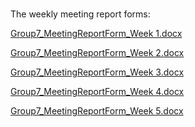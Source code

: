#
The weekly meeting report forms:

[Group7_MeetingReportForm_Week 1.docx](https://github.com/itsdea/software_eng_project/files/14899035/Group7_MeetingReportForm_Week.1.docx)

[Group7_MeetingReportForm_Week 2.docx](https://github.com/itsdea/software_eng_project/files/14899042/Group7_MeetingReportForm_Week.2.docx)

[Group7_MeetingReportForm_Week 3.docx](https://github.com/itsdea/software_eng_project/files/14899043/Group7_MeetingReportForm_Week.3.docx)

[Group7_MeetingReportForm_Week 4.docx](https://github.com/itsdea/software_eng_project/files/14899044/Group7_MeetingReportForm_Week.4.docx)

[Group7_MeetingReportForm_Week 5.docx](https://github.com/itsdea/software_eng_project/files/15243489/Group7_MeetingReportForm_Week.5.docx)

